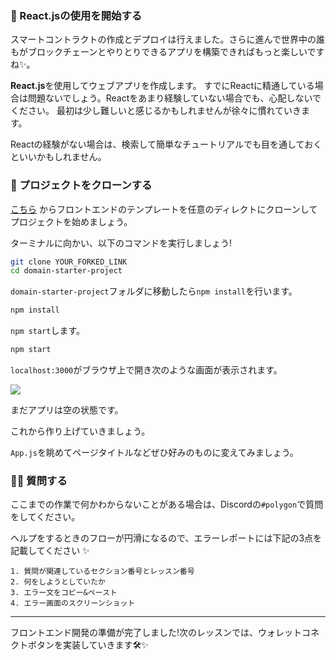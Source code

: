 ### 🏁 React.jsの使用を開始する

スマートコントラクトの作成とデプロイは行えました。さらに進んで世界中の誰もがブロックチェーンとやりとりできるアプリを構築できればもっと楽しいですね✨。

**React.js**を使用してウェブアプリを作成します。 すでにReactに精通している場合は問題ないでしょう。Reactをあまり経験していない場合でも、心配しないでください。 最初は少し難しいと感じるかもしれませんが徐々に慣れていきます。

Reactの経験がない場合は、検索して簡単なチュートリアルでも目を通しておくといいかもしれません。

### 🚀 プロジェクトをクローンする

[こちら](https://github.com/shiftbase-xyz/domain-starter-project) からフロントエンドのテンプレートを任意のディレクトにクローンしてプロジェクトを始めましょう。

ターミナルに向かい、以下のコマンドを実行しましょう!

```bash
git clone YOUR_FORKED_LINK
cd domain-starter-project
```

`domain-starter-project`フォルダに移動したら`npm install`を行います。

```bash
npm install
```

`npm start`します。

```bash
npm start
```

`localhost:3000`がブラウザ上で開き次のような画面が表示されます。

![](/public/images/Polygon-ENS-Domain/section-2/2_1_1.png)

まだアプリは空の状態です。

これから作り上げていきましょう。

`App.js`を眺めてページタイトルなどぜひ好みのものに変えてみましょう。

### 🙋‍♂️ 質問する

ここまでの作業で何かわからないことがある場合は、Discordの`#polygon`で質問をしてください。

ヘルプをするときのフローが円滑になるので、エラーレポートには下記の3点を記載してください ✨

```
1. 質問が関連しているセクション番号とレッスン番号
2. 何をしようとしていたか
3. エラー文をコピー&ペースト
4. エラー画面のスクリーンショット
```

---

フロントエンド開発の準備が完了しました!次のレッスンでは、ウォレットコネクトボタンを実装していきます🛠✨
